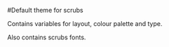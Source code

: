 #Default theme for scrubs

Contains variables for layout, colour palette and type.

Also contains scrubs fonts.
